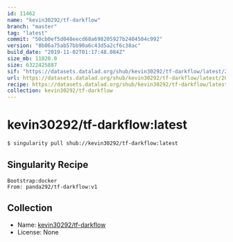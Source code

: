 ```yaml
---
id: 11462
name: "kevin30292/tf-darkflow"
branch: "master"
tag: "latest"
commit: "50cb0ef5d048eecd68a698205927b2404504c992"
version: "8b06a75ab57bb90a6c43d5a2cf6c38ac"
build_date: "2019-11-02T01:17:48.084Z"
size_mb: 11820.0
size: 6322425887
sif: "https://datasets.datalad.org/shub/kevin30292/tf-darkflow/latest/2019-11-02-50cb0ef5-8b06a75a/8b06a75ab57bb90a6c43d5a2cf6c38ac.sif"
url: https://datasets.datalad.org/shub/kevin30292/tf-darkflow/latest/2019-11-02-50cb0ef5-8b06a75a/
recipe: https://datasets.datalad.org/shub/kevin30292/tf-darkflow/latest/2019-11-02-50cb0ef5-8b06a75a/Singularity
collection: kevin30292/tf-darkflow
---
```


# kevin30292/tf-darkflow:latest

```bash
$ singularity pull shub://kevin30292/tf-darkflow:latest
```

## Singularity Recipe

```singularity
Bootstrap:docker  
From: panda292/tf-darkflow:v1
```

## Collection

 - Name: [kevin30292/tf-darkflow](https://github.com/kevin30292/tf-darkflow)
 - License: None

